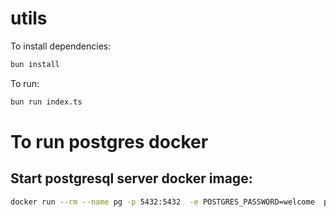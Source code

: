 # utils

To install dependencies:

```bash
bun install
```

To run:

```bash
bun run index.ts
```

# To run postgres docker

## Start postgresql server docker image:
```bash
docker run --rm --name pg -p 5432:5432  -e POSTGRES_PASSWORD=welcome  postgres:15
```
